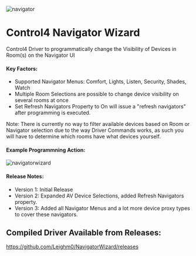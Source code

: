 ![navigator](https://user-images.githubusercontent.com/69341431/220943585-b66eafe4-6b23-46c4-86f5-b0be245d640f.png)

# Control4 Navigator Wizard

Control4 Driver to programmatically change the Visibility of Devices in Room(s) on the Navigator UI

#### Key Factors:

- Supported Navigator Menus: Comfort, Lights, Listen, Security, Shades, Watch
- Multiple Room Selections are possible to change device visibility on several rooms at once
- Set Refresh Navigators Property to On will issue a "refresh navigators" after programming is executed.

Note: There is currently no way to filter available devices based on Room or Navigator selection due to the way Driver Commands works, as such you will have to determine which rooms have what devices yourself.

#### Example Programmning Action:

![navigatorwizard](https://user-images.githubusercontent.com/69341431/220943727-ac34e920-7771-4a94-935d-2dd15159dcf6.png)

#### Release Notes:

- Version 1: Initial Release
- Version 2: Expanded AV Device Selections, added Refresh Navigators property.
- Version 3: Added all Navigator Menus and a lot more device proxy types to cover these navigators.

## Compiled Driver Available from Releases:
https://github.com/Leighm0/NavigatorWizard/releases
